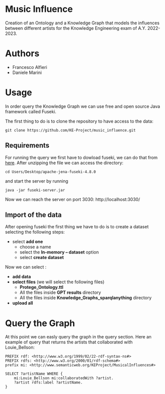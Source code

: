 # Music Influence
Creation of an Ontology and a Knowledge Graph that models the influences between different artists for the Knowledge Engineering exam of A.Y. 2022-2023.

# Authors
* Francesco Alfieri
* Daniele Marini

# Usage 
In order query the Knowledge Graph we can use free and open source Java framework called Fuseki. 

The first thing to do is to clone the repository to have access to the data:

```shell
git clone https://github.com/KE-Project/music_influence.git
```

## Requirements

For running the query we first have to dowload fuseki, we can do that from [here](https://dlcdn.apache.org/jena/binaries/apache-jena-fuseki-4.8.0.zip).
After unzipping the file we can access the directory:

```shell
cd Users/Desktop/apache-jena-fuseki-4.8.0
```

and start the server by running

```shell
java -jar fuseki-server.jar
```

Now we can reach the server on port 3030:  http://localhost:3030/

## Import of the data

After opening fuseki the first thing we have to do is to create a dataset selecting the following steps:
* select **add one**
    * choose a name
    * select the **In-memory – dataset** option
    * select **create dataset**


Now we can select :
* **add data**
* **select files** (we will select the following files)
    * **Protege_Ontology.ttl**
    * All the files inside **GPT results** directory 
    * All the files inside **Knowledge_Graphs_sparqlanything** directory
* **upload all**

# Query the Graph

At this point we can easly query the graph in the query section.
Here an example of query that returns the artists that collaborated with Louie_Bellson:


```shell
PREFIX rdf: <http://www.w3.org/1999/02/22-rdf-syntax-ns#>
PREFIX rdfs: <http://www.w3.org/2000/01/rdf-schema#>
prefix mi: <http://www.semanticweb.org/KEProject/MusicalInfluences#>

SELECT ?artistName WHERE {  
	mi:Louie_Bellson mi:collaboratedWith ?artist.
    ?artist rdfs:label ?artistName.
}
```


